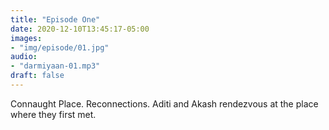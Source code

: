 ```yaml
---
title: "Episode One"
date: 2020-12-10T13:45:17-05:00
images:
- "img/episode/01.jpg"
audio:
- "darmiyaan-01.mp3"
draft: false
---
```


Connaught Place. Reconnections. Aditi and Akash rendezvous at the place where they first met. 
